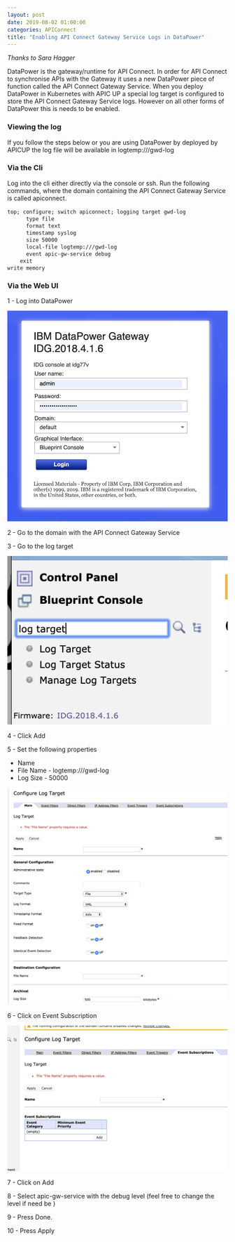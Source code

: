 ```yaml
---
layout: post
date: 2019-08-02 01:00:00
categories: APIConnect
title: "Enabling API Connect Gateway Service Logs in DataPower"
---
```


*Thanks to Sara Hagger*

DataPower is the gateway/runtime for API Connect. In order for API Connect to synchronise APIs with the Gateway it uses a new DataPower piece of function called the API Connect Gateway Service. When you deploy DataPower in Kubernetes with APIC UP a special log target is configured to store the API Connect Gateway Service logs. However on all other forms of DataPower this is needs to be enabled.


### Viewing the log

If you follow the steps below or you are using DataPower by deployed by APICUP the log file will be available in logtemp:///gwd-log


### Via the Cli

Log into the cli either directly via the console or ssh. Run the following commands, where the domain containing the API Connect Gateway Service is called apiconnect.

```
top; configure; switch apiconnect; logging target gwd-log
      type file
      format text
      timestamp syslog
      size 50000
      local-file logtemp:///gwd-log
      event apic-gw-service debug
    exit
write memory
```


### Via the Web UI

1 - Log into DataPower

![](/images/2019-08-02-1.png)

2 - Go to the domain with the API Connect Gateway Service

3 - Go to the log target

![](/images/2019-08-02-2.png)

4 - Click Add

5 - Set the following properties

* Name
* File Name - logtemp:///gwd-log
* Log Size - 50000

![](/images/2019-08-02-3.png)

6 - Click on Event Subscription

![](/images/2019-08-02-4.png)

7 - Click on Add

8 - Select apic-gw-service with the debug level  (feel free to change the level if need be )

9 - Press Done.

10 - Press Apply

